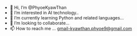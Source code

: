 - 👋 Hi, I’m @PhyoeKyawThan
- 👀 I’m interested in AI technology..
- 🌱 I’m currently learning Python and related languages...
- 💞️ I’m looking to collaborate...
- 📫 How to reach me ...
     gmail-kyawthan.phyoe9@gmail.com
    


<!---
PhyoeKyawThan/PhyoeKyawThan is a ✨ special ✨ repository because its `README.md` (this file) appears on your GitHub profile.
You can click the Preview link to take a look at your changes.
--->
